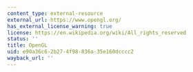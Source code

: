 ```yaml
---
content_type: external-resource
external_url: https://www.opengl.org/
has_external_license_warning: true
license: https://en.wikipedia.org/wiki/All_rights_reserved
status: ''
title: OpenGL
uid: e90a36c6-2b27-4f98-836a-35e160dcccc2
wayback_url: ''
---
```


